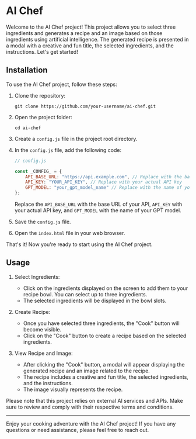 # AI Chef

Welcome to the AI Chef project! This project allows you to select three ingredients and generates a recipe and an image based on those ingredients using artificial intelligence. The generated recipe is presented in a modal with a creative and fun title, the selected ingredients, and the instructions. Let's get started!

## Installation

To use the AI Chef project, follow these steps:

1. Clone the repository:

   ```
   git clone https://github.com/your-username/ai-chef.git
   ```

2. Open the project folder:

   ```
   cd ai-chef
   ```

3. Create a `config.js` file in the project root directory.

4. In the `config.js` file, add the following code:

   ```javascript
   // config.js

   const _CONFIG_ = {
       API_BASE_URL: "https://api.example.com", // Replace with the base URL of your API
       API_KEY: "YOUR_API_KEY", // Replace with your actual API key
       GPT_MODEL: "your_gpt_model_name" // Replace with the name of your GPT model
   };

   ```

   Replace the `API_BASE_URL` with the base URL of your API, `API_KEY` with your actual API key, and `GPT_MODEL` with the name of your GPT model.

5. Save the `config.js` file.

6. Open the `index.html` file in your web browser.

That's it! Now you're ready to start using the AI Chef project.

## Usage

1. Select Ingredients:

   - Click on the ingredients displayed on the screen to add them to your recipe bowl. You can select up to three ingredients.
   - The selected ingredients will be displayed in the bowl slots.

2. Create Recipe:

   - Once you have selected three ingredients, the "Cook" button will become visible.
   - Click on the "Cook" button to create a recipe based on the selected ingredients.

3. View Recipe and Image:

   - After clicking the "Cook" button, a modal will appear displaying the generated recipe and an image related to the recipe.
   - The recipe includes a creative and fun title, the selected ingredients, and the instructions.
   - The image visually represents the recipe.

Please note that this project relies on external AI services and APIs. Make sure to review and comply with their respective terms and conditions.

---

Enjoy your cooking adventure with the AI Chef project! If you have any questions or need assistance, please feel free to reach out.
